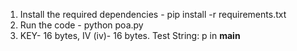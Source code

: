 1) Install the required dependencies - pip install -r requirements.txt
2) Run the code - python poa.py
3) KEY- 16 bytes, IV (iv)- 16 bytes. Test String: p in __main__

